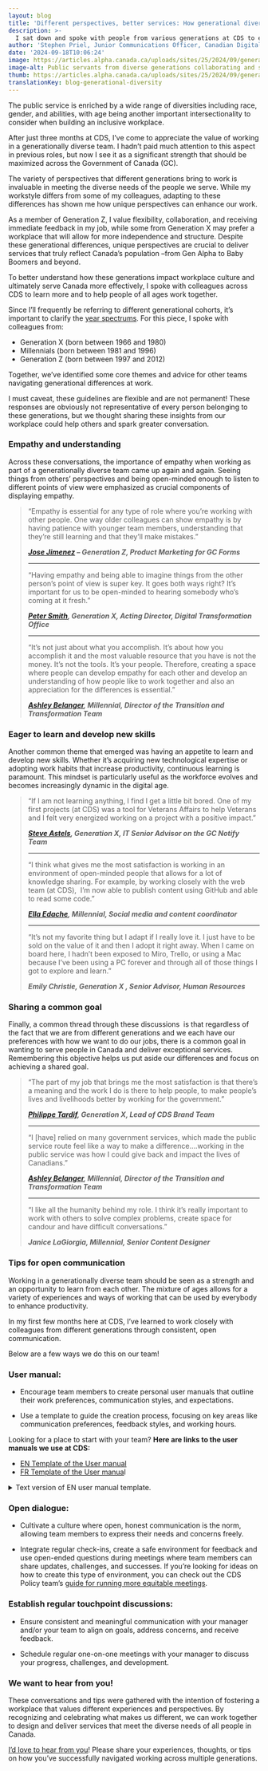 ```yaml
---
layout: blog
title: 'Different perspectives, better services: How generational diversity helps '
description: >-
  I sat down and spoke with people from various generations at CDS to explore how age diversity strengthens our service to Canadians. Through shared experiences, we discussed the unique perspectives each generation brings and offered tips for fostering collaboration and inclusivity across age groups in the public service.
author: 'Stephen Priel, Junior Communications Officer, Canadian Digital Service'
date: '2024-09-18T10:06:24'
image: https://articles.alpha.canada.ca/uploads/sites/25/2024/09/generationaldiversity_blog_post2_720.png
image-alt: Public servants from diverse generations collaborating and sharing ideas.
thumb: https://articles.alpha.canada.ca/uploads/sites/25/2024/09/generationaldiversity_blog_post2_720.png
translationKey: blog-generational-diversity
---
```


<p>The public service is enriched by a wide range of diversities including race, gender, and abilities, with age being another important intersectionality to consider when building an inclusive workplace. </p>



<p>After just three months at CDS, I’ve come to appreciate the value of working in a generationally diverse team. I hadn’t paid much attention to this aspect in previous roles, but now I see it as a significant strength that should be maximized across the Government of Canada (GC).</p>



<p>The variety of perspectives that different generations bring to work is invaluable in meeting the diverse needs of the people we serve. While my workstyle differs from some of my colleagues, adapting to these differences has shown me how unique perspectives can enhance our work.</p>



<p>As a member of Generation Z, I value flexibility, collaboration, and receiving immediate feedback in my job, while some from Generation X may prefer a workplace that will allow for more independence and structure. Despite these generational differences, unique perspectives are crucial to deliver services that truly reflect Canada&#8217;s population –from Gen Alpha to Baby Boomers and beyond.</p>



<p>To better understand how these generations impact workplace culture and ultimately serve Canada more effectively, I spoke with colleagues across CDS to learn more and to help people of all ages work together.</p>



<p>Since I&#8217;ll frequently be referring to different generational cohorts, it&#8217;s important to clarify the <a href="https://www150.statcan.gc.ca/n1/daily-quotidien/240221/dq240221a-eng.htm" target="_blank" rel="noreferrer noopener">year spectrums</a>. For this piece, I spoke with colleagues from:</p>



<ul class="wp-block-list">
<li>Generation X (born between 1966 and 1980)</li>



<li>Millennials (born between 1981 and 1996)</li>



<li>Generation Z (born between 1997 and 2012)</li>
</ul>



<p>Together, we&#8217;ve identified some core themes and advice for other teams navigating generational differences at work.&nbsp;</p>



<p>I must caveat, these guidelines are flexible and are not permanent! These responses are obviously not representative of every person belonging to these generations, but we thought sharing these insights from our workplace could help others and spark greater conversation.</p>



<h3 class="wp-block-heading"><strong>Empathy and understanding&nbsp;</strong></h3>



<p>Across these conversations, the importance of empathy when working as part of a generationally diverse team came up again and again. Seeing things from others’ perspectives and being open-minded enough to listen to different points of view were emphasized as crucial components of displaying empathy.</p>



<blockquote class="wp-block-quote is-layout-flow wp-block-quote-is-layout-flow">
<p>“Empathy is essential for any type of role where you&#8217;re working with other people. One way older colleagues can show empathy is by having patience with younger team members, understanding that they&#8217;re still learning and that they&#8217;ll make mistakes.&#8221;</p>



<p><strong><em><a href="https://www.linkedin.com/in/jimenezj27/" target="_blank" rel="noreferrer noopener">Jose Jimenez</a> &#8211; Generation Z, Product Marketing for GC Forms</em></strong></p>



<hr class="wp-block-separator has-alpha-channel-opacity" />



<p>“Having empathy and being able to imagine things from the other person&#8217;s point of view is super key. It goes both ways right? It&#8217;s important for us to be open-minded to hearing somebody who&#8217;s coming at it fresh.”</p>



<p><a href="http://linkedin.com/in/pcwsmith" target="_blank" rel="noreferrer noopener"><em><strong>Peter Smith</strong></em></a><strong><em>, Generation X, Acting Director, Digital Transformation Office</em></strong></p>



<hr class="wp-block-separator has-alpha-channel-opacity" />



<p>“It&#8217;s not just about what you accomplish. It&#8217;s about how you accomplish it and the most valuable resource that you have is not the money. It&#8217;s not the tools. It&#8217;s your people. Therefore, creating a space where people can develop empathy for each other and develop an understanding of how people like to work together and also an appreciation for the differences is essential.”</p>



<p><a href="http://linkedin.com/in/ashley-belanger" target="_blank" rel="noreferrer noopener"><em><strong>Ashley Belanger</strong></em></a><strong><em>, Millennial, Director of the Transition and Transformation Team&nbsp;</em></strong></p>
</blockquote>



<h3 class="wp-block-heading"><strong>Eager to learn and develop new skills</strong></h3>



<p>Another common theme that emerged was having an appetite to learn and develop new skills. Whether it’s acquiring new technological expertise or adopting work habits that increase productivity, continuous learning is paramount. This mindset is particularly useful as the workforce evolves and becomes increasingly dynamic in the digital age.</p>



<blockquote class="wp-block-quote is-layout-flow wp-block-quote-is-layout-flow">
<p>“If I am not learning anything, I find I get a little bit bored. One of my first projects (at CDS) was a tool for Veterans Affairs to help Veterans and I felt very energized working on a project with a positive impact.&#8221;&nbsp;</p>



<p><a href="http://linkedin.com/in/sastels" target="_blank" rel="noreferrer noopener"><em><strong>Steve Astels</strong></em></a><strong><em>, Generation X, IT Senior Advisor on the GC Notify Team</em></strong></p>



<hr class="wp-block-separator has-alpha-channel-opacity" />



<p>“I think what gives me the most satisfaction is working in an environment of open-minded people that allows for a lot of knowledge sharing. For example, by working closely with the web team (at CDS),&nbsp; I&#8217;m now able to publish content using GitHub and able to read some code.”</p>



<p><a href="http://linkedin.com/in/elaine-edache-40367293" target="_blank" rel="noreferrer noopener"><em><strong>Ella Edache</strong></em></a><strong><em>, Millennial, Social media and content coordinator</em></strong></p>



<hr class="wp-block-separator has-alpha-channel-opacity" />



<p>“It&#8217;s not my favorite thing but I adapt if I really love it. I just have to be sold on the value of it and then I adopt it right away. When I came on board here, I hadn&#8217;t been exposed to Miro, Trello, or using a Mac because I&#8217;ve been using a PC forever and through all of those things I got to explore and learn.”</p>



<p><strong><em>Emily Christie, Generation X&nbsp;, Senior Advisor,  Human Resources  </em></strong></p>
</blockquote>



<h3 class="wp-block-heading" id="h-sharing-a-common-goal"><strong>Sharing a common goal</strong></h3>



<p>Finally, a common thread through these discussions&nbsp; is that regardless of the fact that we are from different generations and we each have our preferences with how we want to do our jobs, there is a common goal in wanting to serve people in Canada and deliver exceptional services. Remembering this objective helps us put aside our differences and focus on achieving a shared goal.</p>



<blockquote class="wp-block-quote is-layout-flow wp-block-quote-is-layout-flow">
<p>“The part of my job that brings me the most satisfaction is that there&#8217;s a meaning and the work I do is there to help people, to make people&#8217;s lives and livelihoods better by working for the government.”</p>



<p><a href="http://linkedin.com/in/philippe-tardif-136695175" target="_blank" rel="noreferrer noopener"><em><strong>Philippe Tardif</strong></em></a><strong><em>, Generation X, Lead of CDS Brand Team</em></strong></p>



<hr class="wp-block-separator has-alpha-channel-opacity" />



<p>“I [have] relied on many government services, which made the public service route feel like a way to make a difference&#8230;.working in the public service was how I could give back and impact the lives of Canadians.”</p>



<p><a href="http://linkedin.com/in/ashley-belanger" target="_blank" rel="noreferrer noopener"><em><strong>Ashley Belanger</strong></em></a><strong><em>, Millennial, Director of the Transition and Transformation Team</em></strong></p>



<hr class="wp-block-separator has-alpha-channel-opacity" />



<p>“I like all the humanity behind my role. I think it’s really important to work with others to solve complex problems, create space for candour and have difficult conversations.”</p>



<p><strong><em>Janice LaGiorgia, Millennial, Senior Content Designer</em></strong></p>
</blockquote>



<h3 class="wp-block-heading"><strong>Tips for open communication</strong></h3>



<p>Working in a generationally diverse team should be seen as a strength and an opportunity to learn from each other. The mixture of ages allows for a variety of experiences and ways of working that can be used by everybody to enhance productivity.</p>



<p>In my first few months here at CDS, I’ve learned to work closely with colleagues from different generations through consistent, open communication.</p>



<p>Below are a few ways we do this on our team!</p>



<h3 class="wp-block-heading"><strong>User manual:&nbsp;</strong></h3>



<ul class="wp-block-list">
<li>Encourage team members to create personal user manuals that outline their work preferences, communication styles, and expectations.</li>
</ul>



<ul class="wp-block-list">
<li>Use a template to guide the creation process, focusing on key areas like communication preferences, feedback styles, and working hours.</li>
</ul>



<p>Looking for a place to start with your team? <strong>Here are links to the user manuals we use at CDS:&nbsp;</strong></p>



<ul class="wp-block-list">
<li><a href="https://docs.google.com/presentation/d/1IRi3VfSNC55fqWWgzZJDyozK6sakh0SoX2p5UzSH2h4/edit#slide=id.p" target="_blank" rel="noreferrer noopener">EN Template of the User manual</a></li>



<li><a href="https://docs.google.com/presentation/d/1u2ujCsMiXKjwX6J4jGvwQPhHvG5Je96yOUbHGDEmwys/edit#slide=id.p" target="_blank" rel="noreferrer noopener">FR Template of the User manua</a>l</li>
</ul>



<details class="wp-block-cds-snc-accordion"><summary>Text version of EN user manual template.</summary>
<p>User manual for [name]</p>



<p>Conditions I like to work in:</p>



<ul class="wp-block-list">
<li></li>
</ul>



<p>Times/hours I like to work:&nbsp;</p>



<ul class="wp-block-list">
<li></li>
</ul>



<p>Best way to communicate with me:</p>



<ul class="wp-block-list">
<li></li>
</ul>



<p>Ways I like to receive feedback:</p>



<ul class="wp-block-list">
<li>&nbsp;</li>
</ul>



<p>Things I need at work:</p>



<ul class="wp-block-list">
<li></li>
</ul>



<p>Things I struggle with:</p>



<ul class="wp-block-list">
<li></li>
</ul>



<p>Things I love:</p>



<ul class="wp-block-list">
<li></li>
</ul>



<p>Other things to know about me:</p>
</details>



<h3 class="wp-block-heading"><strong>Open dialogue:</strong></h3>



<ul class="wp-block-list">
<li>Cultivate a culture where open, honest communication is the norm, allowing team members to express their needs and concerns freely.&nbsp;</li>
</ul>



<ul class="wp-block-list">
<li>Integrate regular check-ins, create a safe environment for feedback and use open-ended questions during meetings where team members can share updates, challenges, and successes. If you’re looking for ideas on how to create this type of environment, you can check out the CDS Policy team’s <a href="https://digital.canada.ca/2023/09/14/how-were-planning-more-useful-and-equitable-meetings/" target="_blank" rel="noreferrer noopener">guide for running more equitable meetings</a>.&nbsp;</li>
</ul>



<h3 class="wp-block-heading"><strong>Establish regular touchpoint discussions:</strong></h3>



<ul class="wp-block-list">
<li>Ensure consistent and meaningful communication with your manager and/or your team to align on goals, address concerns, and receive feedback.</li>
</ul>



<ul class="wp-block-list">
<li>Schedule regular one-on-one meetings with your manager to discuss your progress, challenges, and development.</li>
</ul>



<h3 class="wp-block-heading"><strong>We want to hear from you!</strong></h3>



<p>These conversations and tips were gathered with the intention of fostering a workplace that values different experiences and perspectives. By recognizing and celebrating what makes us different, we can work together to design and deliver services that meet the diverse needs of all people in Canada.</p>



<p><a href="mailto:cds-snc@servicecanada.gc.ca" target="_blank" rel="noreferrer noopener">I’d love to hear from you</a>! Please share your experiences, thoughts, or tips on how you’ve successfully navigated working across multiple generations.</p>

